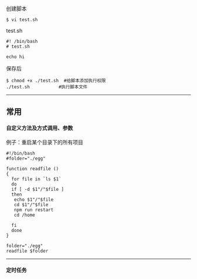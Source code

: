 创建脚本
```
$ vi test.sh
```

test.sh
```
#! /bin/bash
# test.sh

echo hi
```

保存后
```
$ chmod +x ./test.sh  #给脚本添加执行权限
./test.sh           #执行脚本文件
```



---
## 常用
#### 自定义方法及方式调用、参数

例子：重启某个目录下的所有项目
```
#!/bin/bash
#folder="./egg"

function readfile ()
{
  for file in `ls $1`
  do
  if [ -d $1"/"$file ]
  then
   echo $1"/"$file
   cd $1"/"$file
   npm run restart
   cd /home

  fi
  done
}

folder="./egg"
readfile $folder
```

---
#### 定时任务
